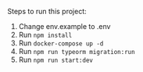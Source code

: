 Steps to run this project:

1. Change env.example to .env 
2. Run `npm install`
3. Run `docker-compose up -d`
4. Run `npm run typeorm migration:run`
5. Run `npm run start:dev`
